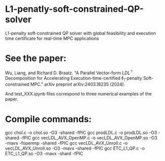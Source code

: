 # L1-penatly-soft-constrained-QP-solver
L1-penalty soft-constrained QP solver with global feasibility and execution time certificate for real-time MPC applications

# See the paper: 
Wu, Liang, and Richard D. Braatz. "A Parallel Vector-form $LDL^\top$ Decomposition for Accelerating Execution-time-certified $\ell_1$-penalty Soft-constrained MPC." arXiv preprint arXiv:2403.18235 (2024).

And test_XXX.ipynb files correspond to three numerical examples of the paper.

# Compile commands:
gcc chol.c -o chol.so -O3 -shared -fPIC
gcc prodLDL.c -o prodLDL.so -O3 -shared -fPIC
gcc vecLDL_AVX_OpenMP.c -o vecLDL_AVX_OpenMP.so -O3 -mavx -fopenmp -shared -fPIC
gcc vecLDL_AVX_Unroll.c -o vecLDL_AVX_Unroll.so -O3 -mavx -shared -fPIC
gcc ETC_L1_QP.c -o ETC_L1_QP.so -O3 -mavx -shard -fPIC


